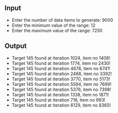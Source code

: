 ## Input

- Enter the number of data items to generate: 9000
- Enter the minimum value of the range: 12 
- Enter the maximum value of the range: 7250

## Output

- Target 145 found at iteration 1024, item no 1408!
- Target 145 found at iteration 1774, item no 2430!
- Target 145 found at iteration 4878, item no 6741!
- Target 145 found at iteration 2468, item no 3392!
- Target 145 found at iteration 3770, item no 5173!
- Target 145 found at iteration 5594, item no 7699!
- Target 145 found at iteration 5376, item no 7398!
- Target 145 found at iteration 1338, item no 1871!
- Target 145 found at iteration 716, item no 993!
- Target 145 found at iteration 6129, item no 8365!
